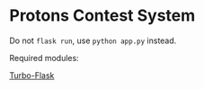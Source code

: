 # Protons Contest System
Do not ```flask run```, use ```python app.py``` instead.

Required modules:

[Turbo-Flask](https://pypi.org/project/Turbo-Flask/)